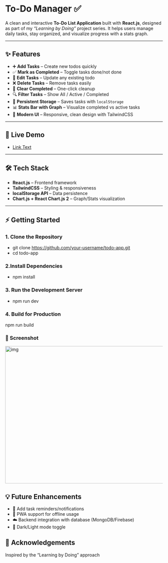 # To-Do Manager ✅  

A clean and interactive **To-Do List Application** built with **React.js**, designed as part of my *“Learning by Doing”* project series. It helps users manage daily tasks, stay organized, and visualize progress with a stats graph.  

---

## ✨ Features  

- ➕ **Add Tasks** – Create new todos quickly  
- ✅ **Mark as Completed** – Toggle tasks done/not done  
- 📝 **Edit Tasks** – Update any existing todo  
- ❌ **Delete Tasks** – Remove tasks easily  
- 🧹 **Clear Completed** – One-click cleanup  
- 🔍 **Filter Tasks** – Show All / Active / Completed  
- 💾 **Persistent Storage** – Saves tasks with `localStorage`  
- 📊 **Stats Bar with Graph** – Visualize completed vs active tasks  
- 🎨 **Modern UI** – Responsive, clean design with TailwindCSS  

---

## 🚀 Live Demo  
-  [Link Text](http://musical-tapioca-1514d1.netlify.app)

---

## 🛠️ Tech Stack  

- **React.js** – Frontend framework  
- **TailwindCSS** – Styling & responsiveness  
- **localStorage API** – Data persistence  
- **Chart.js + React Chart.js 2** – Graph/Stats visualization  

---

## ⚡ Getting Started  

### 1. Clone the Repository  
- git clone https://github.com/your-username/todo-app.git
- cd todo-app
### 2.Install Dependencies
- npm install
### 3. Run the Development Server
- npm run dev
### 4. Build for Production
npm run build
### 📸 Screenshot
<img width="943" height="437" alt="img" src="https://github.com/user-attachments/assets/45af4b67-f533-4ae4-b2fb-8cb0dd5a60cf" />


## 💡 Future Enhancements
- 🔔 Add task reminders/notifications
- 📱 PWA support for offline usage
- ☁️ Backend integration with database (MongoDB/Firebase)
- 🌙 Dark/Light mode toggle
  
## 🙌 Acknowledgements
Inspired by the “Learning by Doing” approach


